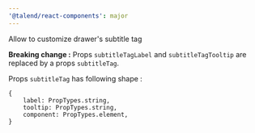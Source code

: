 ```yaml
---
'@talend/react-components': major
---
```


Allow to customize drawer's subtitle tag

**Breaking change :**
Props `subtitleTagLabel` and `subtitleTagTooltip` are replaced by a props `subtitleTag`.

Props `subtitleTag` has following shape :
```
{
    label: PropTypes.string,
    tooltip: PropTypes.string,
    component: PropTypes.element,
}
```
